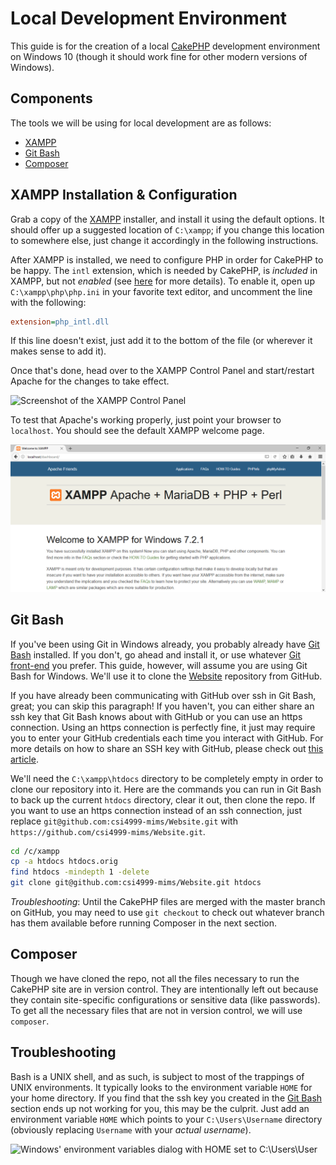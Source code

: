 # Local Development Environment #

This guide is for the creation of a local
[CakePHP](https://cakephp.org/) development environment on Windows 10
(though it should work fine for other modern versions of Windows).

## Components ##

The tools we will be using for local development are as follows:

- [XAMPP](https://www.apachefriends.org)
- [Git Bash](https://git-scm.com/download/win)
- [Composer](https://getcomposer.org/)

## XAMPP Installation & Configuration ##

Grab a copy of the [XAMPP](https://www.apachefriends.org) installer,
and install it using the default options.  It should offer up a
suggested location of `C:\xampp`; if you change this location to
somewhere else, just change it accordingly in the following
instructions.

After XAMPP is installed, we need to configure PHP in order for
CakePHP to be happy.  The `intl` extension, which is needed by
CakePHP, is _included_ in XAMPP, but not _enabled_ (see
[here](https://book.cakephp.org/3.0/en/installation.html) for more
details).  To enable it, open up `C:\xampp\php\php.ini` in your
favorite text editor, and uncomment the line with the following:

```ini
extension=php_intl.dll
```

If this line doesn't exist, just add it to the bottom of the file (or
wherever it makes sense to add it).

Once that's done, head over to the XAMPP Control Panel and
start/restart Apache for the changes to take effect.

![Screenshot of the XAMPP Control
Panel](media/xampp-control-panel.png)

To test that Apache's working properly, just point your browser to
`localhost`.  You should see the default XAMPP welcome page.

![Screenshot of XAMPP's welcome page](media/xampp-welcome-page.png)

## Git Bash ##

If you've been using Git in Windows already, you probably already have
[Git Bash](https://git-scm.com/download/win) installed.  If you don't,
go ahead and install it, or use whatever [Git
front-end](https://git-scm.com/download/gui/windows) you prefer.  This
guide, however, will assume you are using Git Bash for Windows.  We'll
use it to clone the [Website](https://github.com/csi4999-mims/Website)
repository from GitHub.

If you have already been communicating with GitHub over ssh in Git
Bash, great; you can skip this paragraph!  If you haven't, you can
either share an ssh key that Git Bash knows about with GitHub or you
can use an https connection.  Using an https connection is perfectly
fine, it just may require you to enter your GitHub credentials each
time you interact with GitHub.  For more details on how to share an
SSH key with GitHub, please check out [this
article](https://help.github.com/articles/connecting-to-github-with-ssh/).

<!-- We may need to create a tutorial on how to create an ssh key in
Git Bash ond share it with GitHub.  For the time being, though, I'll
just point them to some other resources. -->

We'll need the `C:\xampp\htdocs` directory to be completely empty in
order to clone our repository into it.  Here are the commands you can
run in Git Bash to back up the current `htdocs` directory, clear it
out, then clone the repo.  If you want to use an https connection
instead of an ssh connection, just replace
`git@github.com:csi4999-mims/Website.git` with
`https://github.com/csi4999-mims/Website.git`.

```bash
cd /c/xampp
cp -a htdocs htdocs.orig
find htdocs -mindepth 1 -delete
git clone git@github.com:csi4999-mims/Website.git htdocs
```

_Troubleshooting_: Until the CakePHP files are merged with the master
branch on GitHub, you may need to use `git checkout` to check out
whatever branch has them available before running Composer in the next
section.

## Composer ##

Though we have cloned the repo, not all the files necessary to run the
CakePHP site are in version control.  They are intentionally left out
because they contain site-specific configurations or sensitive data
(like passwords).  To get all the necessary files that are not in
version control, we will use `composer`.

## Troubleshooting ##

Bash is a UNIX shell, and as such, is subject to most of the trappings
of UNIX environments.  It typically looks to the environment variable
`HOME` for your home directory.  If you find that the ssh key you
created in the [Git Bash](#git-bash) section ends up not working for
you, this may be the culprit.  Just add an environment variable `HOME`
which points to your `C:\Users\Username` directory (obviously
replacing `Username` with your _actual username_).

![Windows' environment variables dialog with HOME set to
C:\Users\User](media/home-environment-variable.png)
